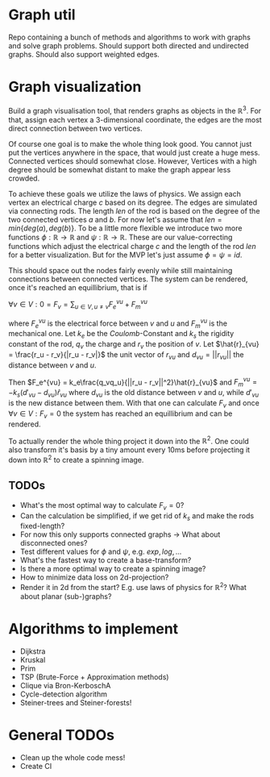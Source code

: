 # Graph util

Repo containing a bunch of methods and algorithms to work with graphs and solve
graph problems.
Should support both directed and undirected graphs. Should also support weighted
edges.

# Graph visualization

Build a graph visualisation tool, that renders graphs as objects in the
$`\mathbb{R}^3`$. For that, assign each vertex a $`3`$-dimensional coordinate,
the edges are the most direct connection between two vertices.

Of course one goal is to make the whole thing look good. You cannot just put
the vertices anywhere in the space, that would just create a huge mess.
Connected vertices should somewhat close. However, Vertices with a high degree
should be somewhat distant to make the graph appear less crowded.

To achieve these goals we utilize the laws of physics. We assign each vertex
an electrical charge $`c`$ based on its degree. The edges are simulated via connecting
rods. The length $`len`$ of the rod is based on the degree of the two connected vertices
$`a`$ and $`b`$. For now let's assume that $`len = min\{deg(a), deg(b)\}`$.
To be a little more flexible we introduce two more functions
$`\phi: \mathbb{R} \rightarrow \mathbb{R}`$ and $`\psi: \mathbb{R} \rightarrow \mathbb{R}`$.
These are our value-correcting functions which adjust the electrical charge $`c`$
and the length of the rod $`len`$ for a better visualization. But for the MVP
let's just assume $`\phi = \psi = id`$.

This should space out the nodes fairly evenly while still maintaining connections
between connected vertices.
The system can be rendered, once it's reached an equillibrium, that is if

$`\forall v \in V: 0 = F_v = \sum_{u \in V, u \neq v} F_e^{vu} + F_m^{vu}`$

where
$`F_e^{vu}`$ is the electrical force between $`v`$ and $`u`$ and $`F_m^{vu}`$ is the
mechanical one.
Let $`k_e`$ be the $`Coulomb`$-Constant and $`k_s`$ the rigidity constant of the rod,
$`q_v`$ the charge and $`r_v`$ the position of $`v`$.
Let $`\hat{r}_{vu} = \frac{r_u - r_v}{|r_u - r_v|}`$ the unit vector of $`r_{vu}`$
and $`d_{vu} = ||r_{vu}||`$ the distance between $`v`$ and $`u`$.

Then
$`F_e^{vu} = k_e\frac{q_vq_u}{||r_u - r_v||^2}\hat{r}_{vu}`$
and
$`F_m^{vu} = -k_s(d'_{vu} - d_{vu})\hat{r}_{vu}`$
where $`d_{vu}`$ is the old distance between $`v`$ and $`u`$, while $`d'_{vu}`$ is the
new distance between them.
With that one can calculate $`F_v`$ and once $`\forall v \in V: F_v = 0`$ the system
has reached an equillibrium and can be rendered.

To actually render the whole thing project it down into the $`\mathbb{R}^2`$.
One could also transform it's basis by a tiny amount every 10ms before projecting
it down into $`\mathbb{R}^2`$ to create a spinning image.

## TODOs

- What's the most optimal way to calculate $`F_v = 0`$?
- Can the calculation be simplified, if we get rid of $`k_s`$ and make the rods
fixed-length?
- For now this only supports connected graphs -> What about disconnected ones?
- Test different values for $`\phi`$ and $`\psi`$, e.g. $`exp, log, ...`$
- What's the fastest way to create a base-transform?
- Is there a more optimal way to create a spinning image?
- How to minimize data loss on 2d-projection?
- Render it in 2d from the start? E.g. use laws of physics for $`\mathbb{R}^2`$?
What about planar (sub-)graphs?

# Algorithms to implement

- Dijkstra
- Kruskal
- Prim
- TSP (Brute-Force + Approximation methods)
- Clique via Bron-KerboschA
- Cycle-detection algorithm
- Steiner-trees and Steiner-forests!

# General TODOs

- Clean up the whole code mess!
- Create CI
